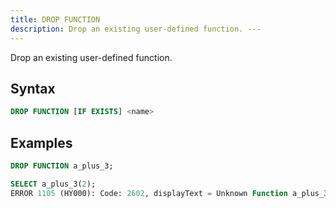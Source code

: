 ```yaml
---
title: DROP FUNCTION
description: Drop an existing user-defined function. ---
---
```


Drop an existing user-defined function.

## Syntax

```sql
DROP FUNCTION [IF EXISTS] <name>
```

## Examples

```sql
DROP FUNCTION a_plus_3;

SELECT a_plus_3(2);
ERROR 1105 (HY000): Code: 2602, displayText = Unknown Function a_plus_3 (while in analyze select projection).
```
